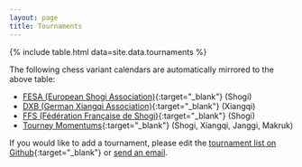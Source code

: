 ```yaml
---
layout: page
title: Tournaments
---
```


{% include table.html data=site.data.tournaments %}

The following chess variant calendars are automatically mirrored to the above table:
* [FESA (European Shogi Association)](http://fesashogi.eu/index.php?mid=2){:target="_blank"} (Shogi)
* [DXB (German Xiangqi Association)](http://chinaschach.de/blog/?post_type=tribe_events){:target="_blank"} (Xiangqi)
* [FFS (Fédération Française de Shogi)](https://shogi.fr/events/liste/){:target="_blank"} (Shogi)
* [Tourney Momentums](https://tourney-momentums.eu/tournaments/){:target="_blank"} (Shogi, Xiangqi, Janggi, Makruk)

If you would like to add a tournament, please edit the [tournament list on Github](https://github.com/chess-variants/chess-variants.github.io/blob/main/_data/tournaments.tsv){:target="_blank"} or [send an email](mailto:chessvariantinfo@gmail.com).
